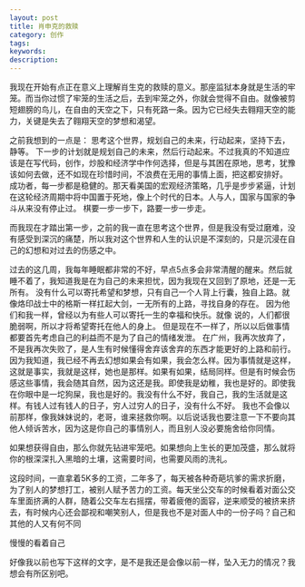 ```yaml
---
layout: post
title: 肖申克的救赎
category: 创作
tags: 
keywords: 
description: 
---
```





我现在开始有点正在意义上理解肖生克的救赎的意义。那座监狱本身就是生活的牢笼。而当你过惯了牢笼的生活之后，去到牢笼之外，你就会觉得不自由。就像被剪短翅膀的鸟儿，在自由的天空之下，只有死路一条。因为它已经失去翱翔天空的能力，关键是失去了翱翔天空的梦想和渴望。

之前我想到的一点是：
思考这个世界，规划自己的未来，行动起来，坚持下去，静等。
下一步的计划就是规划自己的未来，然后行动起来。不过我真的不知道应该是在写代码，创作，炒股和经济学中作何选择，但是与其困在原地，思考，犹豫该如何去做，还不如现在珍惜时间，不浪费在无用的事情上面，把这都安排好。
成功者，每一步都是稳健的。那天看美国的宏观经济策略，几乎是步步紧逼，计划在这轮经济周期中将中国置于死地，像上个时代的日本。人与人，国家与国家的争斗从来没有停止过。
棋要一步一步下，路要一步一步走。

而我现在才踏出第一步，之前的我一直在思考这个世界，但是我没有受过磨难，没有感受到深沉的痛楚，所以我对这个世界和人生的认识是不深刻的，只是沉浸在自己的幻想和对过去的伤感之中。

过去的这几周，我每年睡眠都非常的不好，早点5点多会非常清醒的醒来。然后就睡不着了，我知道我是在为自己的未来担忧，因为我现在又回到了原地，还是一无所有。
没有什么可以寄托希望和梦想，只有自己一个人背上行囊，独自上路。就像烙印战士中的格斯一样扛起大剑，一无所有的上路，寻找自身的存在。
因为他们和我一样，曾经以为有些人可以寄托一生的幸福和快乐。就像 说的，人们都很脆弱啊，所以才将希望寄托在他人的身上。
但是现在不一样了，所以以后做事情都要首先考虑自己的利益而不是为了自己的情绪发泄。
在广州，我再次放弃了，不是我再次失败了，是人生有时候懂得舍弃该舍弃的东西才能更好的上路和前行。因为我知道，我已经不再去幻想如果会有如果，我会怎么样。因为事情就是这样，这就是事实，我就是这样，她也是那样。如果有如果，结局同样。但是有时候会伤感这些事情，我会随其自然，因为这还是我。即使我是幼稚，我也是好的。即使我在你眼中是一坨狗屎，我也是好的。我没有什么不好，我自己，我的生活就是这样。有钱人过有钱人的日子，穷人过穷人的日子，没有什么不好。
我也不会像以前那样，像我妹妹说的，老哥，谁来拯救你啊。以后说话我也要注意一下不要向其他人倾诉苦水，因为这是你自己的事情别人，而且别人没必要施舍给你同情。


如果想获得自由，那么你就先钻进牢笼吧。如果想向上生长的更加茂盛，那么就将你的根深深扎入黑暗的土壤，这需要时间，也需要风雨的洗礼。

这段时间，一直拿着5K多的工资，二年多了，每天被各种奇葩坑爹的需求折磨，为了别人的梦想打工，被别人赋予苦力的工资。每天坐公交车的时候看着对面公交车里面挤满的人群，随着公交车左右摇摆，带着疲倦的面容，逆来顺受的被挤来挤去，有时候内心还会鄙视和嘲笑别人，但是我也不是对面人中的一份子吗？自己和其他的人又有何不同

慢慢的看着自己


好像我以前也写下这样的文字，是不是我还是会像以前一样，坠入无力的情况？我想会有所区别吧。




